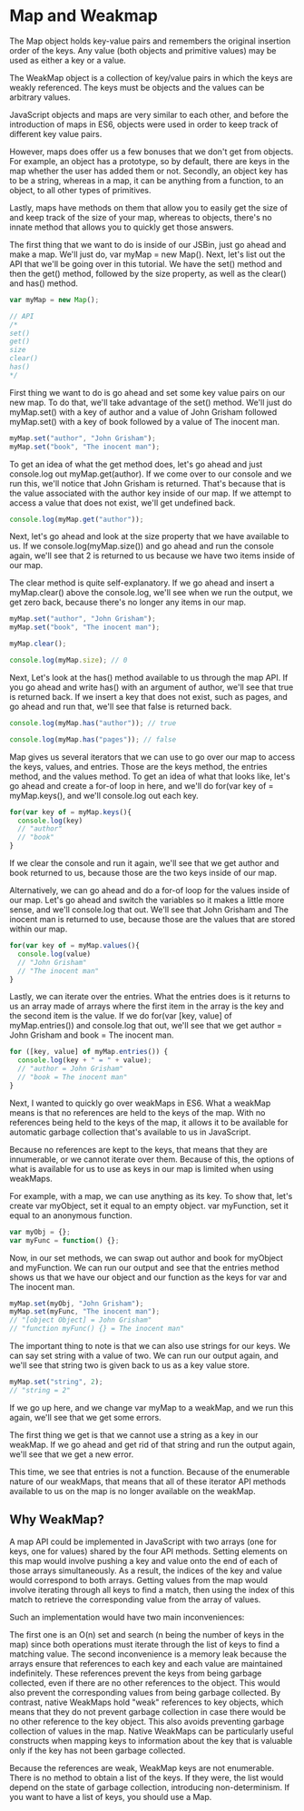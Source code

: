 # Map and Weakmap

The Map object holds key-value pairs and remembers the original insertion order of the keys. Any value (both objects and primitive values) may be used as either a key or a value.

The WeakMap object is a collection of key/value pairs in which the keys are weakly referenced. The keys must be objects and the values can be arbitrary values.

JavaScript objects and maps are very similar to each other, and before the introduction of maps in ES6, objects were used in order to keep track of different key value pairs.

However, maps does offer us a few bonuses that we don't get from objects. For example, an object has a prototype, so by default, there are keys in the map whether the user has added them or not. Secondly, an object key has to be a string, whereas in a map, it can be anything from a function, to an object, to all other types of primitives.

Lastly, maps have methods on them that allow you to easily get the size of and keep track of the size of your map, whereas to objects, there's no innate method that allows you to quickly get those answers.

The first thing that we want to do is inside of our JSBin, just go ahead and make a map. We'll just do, var myMap = new Map(). Next, let's list out the API that we'll be going over in this tutorial. We have the set() method and then the get() method, followed by the size property, as well as the clear() and has() method.

```javascript
var myMap = new Map();

// API
/*
set()
get()
size
clear()
has()
*/
```

First thing we want to do is go ahead and set some key value pairs on our new map. To do that, we'll take advantage of the set() method. We'll just do myMap.set() with a key of author and a value of John Grisham followed myMap.set() with a key of book followed by a value of The inocent man.

```javascript
myMap.set("author", "John Grisham");
myMap.set("book", "The inocent man");
```

To get an idea of what the get method does, let's go ahead and just console.log out myMap.get(author). If we come over to our console and we run this, we'll notice that John Grisham is returned. That's because that is the value associated with the author key inside of our map. If we attempt to access a value that does not exist, we'll get undefined back.

```javascript
console.log(myMap.get("author"));
```

Next, let's go ahead and look at the size property that we have available to us. If we console.log(myMap.size()) and go ahead and run the console again, we'll see that 2 is returned to us because we have two items inside of our map.

The clear method is quite self-explanatory. If we go ahead and insert a myMap.clear() above the console.log, we'll see when we run the output, we get zero back, because there's no longer any items in our map.

```javascript
myMap.set("author", "John Grisham");
myMap.set("book", "The inocent man");

myMap.clear();

console.log(myMap.size); // 0
```

Next, Let's look at the has() method available to us through the map API. If you go ahead and write has() with an argument of author, we'll see that true is returned back. If we insert a key that does not exist, such as pages, and go ahead and run that, we'll see that false is returned back.

```javascript
console.log(myMap.has("author")); // true

console.log(myMap.has("pages")); // false
```

Map gives us several iterators that we can use to go over our map to access the keys, values, and entries. Those are the keys method, the entries method, and the values method. To get an idea of what that looks like, let's go ahead and create a for-of loop in here, and we'll do for(var key of = myMap.keys(), and we'll console.log out each key.

```javascript
for(var key of = myMap.keys(){
  console.log(key)
  // "author"
  // "book"
}
```

If we clear the console and run it again, we'll see that we get author and book returned to us, because those are the two keys inside of our map.

Alternatively, we can go ahead and do a for-of loop for the values inside of our map. Let's go ahead and switch the variables so it makes a little more sense, and we'll console.log that out. We'll see that John Grisham and The inocent man is returned to use, because those are the values that are stored within our map.

```javascript
for(var key of = myMap.values(){
  console.log(value)
  // "John Grisham"
  // "The inocent man"
}
```

Lastly, we can iterate over the entries. What the entries does is it returns to us an array made of arrays where the first item in the array is the key and the second item is the value. If we do for(var [key, value] of myMap.entries()) and console.log that out, we'll see that we get author = John Grisham and book = The inocent man.

```javascript
for ([key, value] of myMap.entries()) {
  console.log(key + " = " + value);
  // "author = John Grisham"
  // "book = The inocent man"
}
```

Next, I wanted to quickly go over weakMaps in ES6. What a weakMap means is that no references are held to the keys of the map. With no references being held to the keys of the map, it allows it to be available for automatic garbage collection that's available to us in JavaScript.

Because no references are kept to the keys, that means that they are innumerable, or we cannot iterate over them. Because of this, the options of what is available for us to use as keys in our map is limited when using weakMaps.

For example, with a map, we can use anything as its key. To show that, let's create var myObject, set it equal to an empty object. var myFunction, set it equal to an anonymous function.

```javascript
var myObj = {};
var myFunc = function() {};
```

Now, in our set methods, we can swap out author and book for myObject and myFunction. We can run our output and see that the entries method shows us that we have our object and our function as the keys for var and The inocent man.

```javascript
myMap.set(myObj, "John Grisham");
myMap.set(myFunc, "The inocent man");
// "[object Object] = John Grisham"
// "function myFunc() {} = The inocent man"
```

The important thing to note is that we can also use strings for our keys. We can say set string with a value of two. We can run our output again, and we'll see that string two is given back to us as a key value store.

```javascript
myMap.set("string", 2);
// "string = 2"
```

If we go up here, and we change var myMap to a weakMap, and we run this again, we'll see that we get some errors.

The first thing we get is that we cannot use a string as a key in our weakMap. If we go ahead and get rid of that string and run the output again, we'll see that we get a new error.

This time, we see that entries is not a function. Because of the enumerable nature of our weakMaps, that means that all of these iterator API methods available to us on the map is no longer available on the weakMap.

## Why WeakMap?

A map API could be implemented in JavaScript with two arrays (one for keys, one for values) shared by the four API methods. Setting elements on this map would involve pushing a key and value onto the end of each of those arrays simultaneously. As a result, the indices of the key and value would correspond to both arrays. Getting values from the map would involve iterating through all keys to find a match, then using the index of this match to retrieve the corresponding value from the array of values.

Such an implementation would have two main inconveniences:

The first one is an O(n) set and search (n being the number of keys in the map) since both operations must iterate through the list of keys to find a matching value.
The second inconvenience is a memory leak because the arrays ensure that references to each key and each value are maintained indefinitely. These references prevent the keys from being garbage collected, even if there are no other references to the object. This would also prevent the corresponding values from being garbage collected.
By contrast, native WeakMaps hold "weak" references to key objects, which means that they do not prevent garbage collection in case there would be no other reference to the key object. This also avoids preventing garbage collection of values in the map. Native WeakMaps can be particularly useful constructs when mapping keys to information about the key that is valuable only if the key has not been garbage collected.

Because the references are weak, WeakMap keys are not enumerable. There is no method to obtain a list of the keys. If they were, the list would depend on the state of garbage collection, introducing non-determinism. If you want to have a list of keys, you should use a Map.
